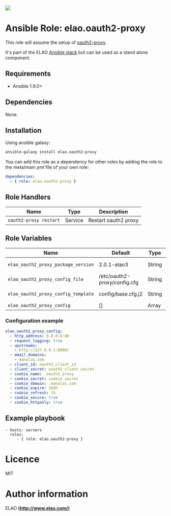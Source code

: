 <img src="http://www.elao.com/images/corpo/logo_red_small.png"/>

# Ansible Role: elao.oauth2-proxy

This role will assume the setup of [oauth2-proxy](https://github.com/bitly/oauth2_proxy).

It's part of the ELAO [Ansible stack](http://ansible.elao.com) but can be used as a stand alone component.

## Requirements

- Ansible 1.9.0+

## Dependencies

None.

## Installation

Using ansible galaxy:

```bash
ansible-galaxy install elao.oauth2-proxy
```
You can add this role as a dependency for other roles by adding the role to the meta/main.yml file of your own role:

```yaml
dependencies:
  - { role: elao.oauth2-proxy }
```

## Role Handlers

| Name                   | Type    | Description          |
| ---------------------- | ------- | -------------------- |
| `oauth2-proxy restart` | Service | Restart oauth2 proxy |

## Role Variables

| Name                                | Default                      | Type   | Description          |
| ----------------------------------- | ---------------------------- | ------ | -------------------- |
| `elao_oauth2_proxy_package_version` | 2.0.1-elao3                  | String | Package version      |
| `elao_oauth2_proxy_config_file`     | /etc/oauth2-proxy/config.cfg | String | Config file          |
| `elao_oauth2_proxy_config_template` | config/base.cfg.j2           | String | Config template      |
| `elao_oauth2_proxy_config`          | []                           | Array  | Config               |

### Configuration example

```yaml
elao_oauth2_proxy_config:
  - http_address: 0.0.0.0:80
  - request_logging: true
  - upstreams:
    - http://127.0.0.1:8080/
  - email_domains:
    - manalas.com
  - client_id: oauth2_client_id
  - client_secret: oauth2_client_secret
  - cookie_name: _oauth2_proxy
  - cookie_secret: cookie_secret
  - cookie_domain: .manalas.com
  - cookie_expire: 168h
  - cookie_refresh: 1h
  - cookie_secure: true
  - cookie_httponly: true
```

## Example playbook

    - hosts: servers
      roles:
         - { role: elao.oauth2-proxy }

# Licence

MIT

# Author information

ELAO [**(http://www.elao.com/)**](http://www.elao.com)
